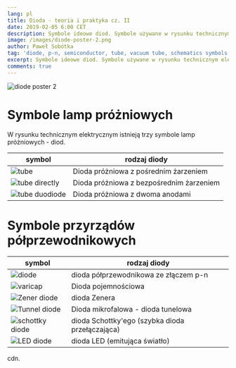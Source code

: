 ```yaml
---
lang: pl
title: Dioda - teoria i praktyka cz. II
date: 2019-02-05 6:00 CET
description: Symbole ideowe diod. Symbole używane w rysunku technicznym elektrycznym.
image: /images/diode-poster-2.png
author: Paweł Sobótka
tag: 'diode, p-n, semiconductor, tube, vacuum tube, schematics symbols'
excerpt: Symbole ideowe diod. Symbole używane w rysunku technicznym elektrycznym. W rysunku technicznym elektrycznym używa się różnego rodzaju symboli. W tym poście przedstawione są przyładowe symbole używane w technice.
comments: true
---
```


![diode poster 2]({{site.url}}{{site.baseurl}}{{page.image}} "{{page.title}}")

# Symbole lamp próżniowych

W rysunku technicznym elektrycznym istnieją trzy symbole lamp próżniowych - diod.

| symbol | rodzaj diody |
|--------|--------------|
|![tube]({{site.url}}{{site.baseurl}}/images/diode-post/tube.png "Dioda z pośrednim żarzeniem")| Dioda próżniowa z pośrednim żarzeniem|
|![tube directly]({{site.url}}{{site.baseurl}}/images/diode-post/tube-direct.png "Dioda z bezpośrednim żarzeniem")| Dioda próżniowa z bezpośrednim żarzeniem|
|![tube duodiode]({{site.url}}{{site.baseurl}}/images/diode-post/tube-duodiode.png "Dioda z dwoma anodami")| Dioda próżniowa z dwoma anodami|

# Symbole przyrządów półprzewodnikowych

| symbol | rodzaj diody |
|--------|--------------|
|![diode]({{site.url}}{{site.baseurl}}/images/diode-post/diode.png "Dioda podstawowy symbol")| dioda półprzewodnikowa ze złączem p-n|
|![varicap]({{site.url}}{{site.baseurl}}/images/diode-post/diode-waricap.png "Dioda pojemnościowa")| Dioda pojemnościowa|
|![Zener diode]({{site.url}}{{site.baseurl}}/images/diode-post/diode-zener.png "Dioda Zenera")| dioda Zenera|
|![Tunnel diode]({{site.url}}{{site.baseurl}}/images/diode-post/diode-tunnel.png "Dioda mikrofalowa")| Dioda mikrofalowa - dioda tunelowa|
|![schottky diode]({{site.url}}{{site.baseurl}}/images/diode-post/diode-schottky.png "Dioda Schottky'ego")| dioda Schottky'ego (szybka dioda przełączająca)|
|![LED diode]({{site.url}}{{site.baseurl}}/images/diode-post/diode-led.png "Dioda LED")| dioda LED (emitująca światło)|

cdn.

